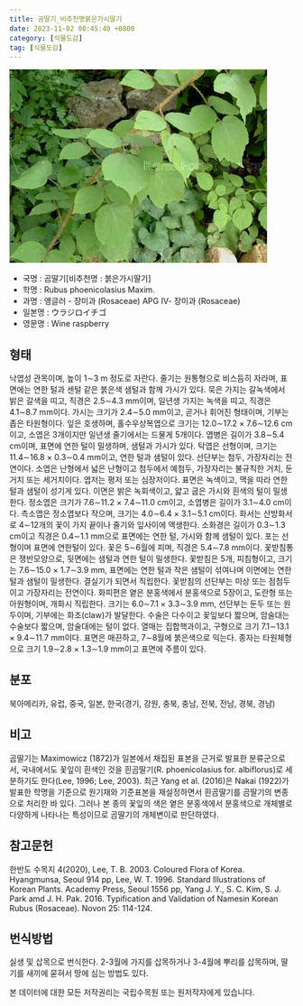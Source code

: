 ```yaml
---
title: 곰딸기_비추천명붉은가시딸기
date: 2023-11-02 00:45:40 +0800
category: [식물도감]
tag: [식물도감]
---
```




![곰딸기[비추천명 : 붉은가시딸기]](/assets/img/fileUpload/plants/basic/Rosaceae/Rubus/10729/1_th2.JPG)
- 국명 : 곰딸기[비추천명 : 붉은가시딸기]
- 학명 : Rubus phoenicolasius Maxim.
- 과명 : 앵글러 - 장미과 (Rosaceae) APG Ⅳ- 장미과 (Rosaceae)
- 일본명 : ウラジロイチゴ
- 영문명 : Wine raspberry


## 형태
낙엽성 관목이며, 높이 1∼3 m 정도로 자란다. 줄기는 원통형으로 비스듬히 자라며, 표면에는 연한 털과 센털 같은 붉은색 샘털과 함께 가시가 있다. 묵은 가지는 갈녹색에서 밝은 갈색을 띠고, 직경은 2.5∼4.3 mm이며, 일년생 가지는 녹색을 띠고, 직경은 4.1∼8.7 mm이다. 가시는 크기가 2.4∼5.0 mm이고, 곧거나 휘어진 형태이며, 기부는 좁은 타원형이다. 잎은 호생하며, 홀수우상복엽으로 크기는 12.0∼17.2 × 7.6∼12.6 cm이고, 소엽은 3개이지만 일년생 줄기에서는 드물게 5개이다. 엽병은 길이가 3.8∼5.4 cm이며, 표면에 연한 털이 밀생하며, 샘털과 가시가 있다. 탁엽은 선형이며, 크기는 11.4∼16.8 × 0.3∼0.4 mm이고, 연한 털과 샘털이 있다. 선단부는 첨두, 가장자리는 전연이다. 소엽은 난형에서 넓은 난형이고 첨두에서 예첨두, 가장자리는 불규칙한 거치, 둔거치 또는 세거치이다. 엽저는 평저 또는 심장저이다. 표면은 녹색이고, 맥을 따라 연한 털과 샘털이 성기게 있다. 이면은 밝은 녹회색이고, 얇고 굽은 가시와 흰색의 털이 밀생한다. 정소엽은 크기가 7.6∼11.2 × 7.4∼11.0 cm이고, 소엽병은 길이가 3.1∼4.0 cm이다. 측소엽은 정소엽보다 작으며, 크기는 4.0∼6.4 × 3.1∼5.1 cm이다. 화서는 산방화서로 4∼12개의 꽃이 가지 끝이나 줄기와 잎사이에 액생한다. 소화경은 길이가 0.3∼1.3 cm이고 직경은 0.4∼1.1 mm으로 표면에는 연한 털, 가시와 함께 샘털이 있다. 포는 선형이며 표면에 연한털이 있다. 꽃은 5∼6월에 피며, 직경은 5.4∼7.8 mm이다. 꽃받침통은 쟁반모양으로, 뒷면에는 샘털과 연한 털이 밀생한다. 꽃받침은 5개, 피침형이고, 크기는 7.6∼15.0 × 1.7∼3.9 mm, 표면에는 연한 털과 작은 샘털이 섞여나며 이면에는 연한 털과 샘털이 밀생한다. 결실기가 되면서 직립한다. 꽃받침의 선단부는 미상 또는 점첨두이고 가장자리는 전연이다. 화피편은 옅은 분홍색에서 분홍색으로 5장이고, 도란형 또는 아원형이며, 개화시 직립한다. 크기는 6.0∼7.1 × 3.3∼3.9 mm, 선단부는 둔두 또는 원두이며, 기부에는 화조(claw)가 발달한다. 수술은 다수이고 꽃잎보다 짧으며, 암술대는 수술보다 짧으며, 암술대에는 털이 없다. 열매는 집합핵과이고, 구형으로 크기 7.1∼13.1 × 9.4∼11.7 mm이다. 표면은 매끈하고, 7∼8월에 붉은색으로 익는다. 종자는 타원체형으로 크기 1.9∼2.8 × 1.3∼1.9 mm이고 표면에 주름이 있다.
## 분포
북아메리카, 유럽, 중국, 일본, 한국(경기, 강원, 충북, 충남, 전북, 전남, 경북, 경남)
## 비고
곰딸기는 Maximowicz (1872)가 일본에서 채집된 표본을 근거로 발표한 분류군으로서, 국내에서도 꽃잎이 흰색인 것을 흰곰딸기(R. phoenicolasius for. albiflorus)로 세분하기도 한다(Lee, 1996; Lee, 2003). 최근 Yang et al. (2016)은 Nakai (1922)가 발표한 학명을 기준으로 원기재와 기준표본을 재설정하면서 흰곰딸기를 곰딸기의 변종으로 처리한 바 있다. 그러나 본 종의 꽃잎의 색은 옅은 분홍색에서 분홍색으로 개체별로 다양하게 나타나는 특성이므로 곰딸기의 개체변이로 판단하였다.
## 참고문헌
한반도 수목지 4(2020), Lee, T. B. 2003. Coloured Flora of Korea. Hyangmunsa, Seoul 914 pp, Lee, W. T. 1996. Standard Illustrations of Korean Plants. Academy Press, Seoul 1556 pp, Yang J. Y., S. C. Kim, S. J. Park amd J. H. Pak. 2016. Typification and Validation of Namesin Korean Rubus (Rosaceae). Novon 25: 114-124.
## 번식방법
실생 및 삽목으로 번식한다. 2-3월에 가지를 삽목하거나 3-4월에 뿌리를 삽목하며, 딸기를 새끼에 묻혀서 땅에 심는 방법도 있다.






본 데이터에 대한 모든 저작권리는 국립수목원 또는 원저작자에게 있습니다.
